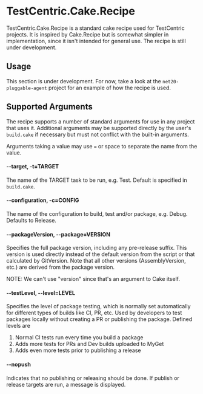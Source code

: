 # TestCentric.Cake.Recipe

TestCentric.Cake.Recipe is a standard cake recipe used for TestCentric projects.
It is inspired by Cake.Recipe but is somewhat simpler in implementation, since
it isn't intended for general use. The recipe is still under development.

## Usage

This section is under development. For now, take a look at the `net20-pluggable-agent`
project for an example of how the recipe is used.

## Supported Arguments

The recipe supports a number of standard arguments for use in any project
that uses it. Additional arguments may be supported directly by the user's
`build.cake` if necessary but must not conflict with the built-in arguments.

Arguments taking a value may use  `=` or space to separate the name
from the value.

#### --target, -t=TARGET
The name of the TARGET task to be run, e.g. Test. Default is specified in `build.cake`.

#### --configuration, -c=CONFIG
The name of the configuration to build, test and/or package, e.g. Debug.
Defaults to Release.

#### --packageVersion, --package=VERSION
Specifies the full package version, including any pre-release
suffix. This version is used directly instead of the default
version from the script or that calculated by GitVersion.
Note that all other versions (AssemblyVersion, etc.) are
derived from the package version.

NOTE: We can't use "version" since that's an argument to Cake itself.

#### --testLevel, --level=LEVEL
Specifies the level of package testing, which is normally set
automatically for different types of builds like CI, PR, etc.
Used by developers to test packages locally without creating
a PR or publishing the package. Defined levels are
  1. Normal CI tests run every time you build a package
  2. Adds more tests for PRs and Dev builds uploaded to MyGet
  3. Adds even more tests prior to publishing a release

#### --nopush
Indicates that no publishing or releasing should be done. If
publish or release targets are run, a message is displayed.
